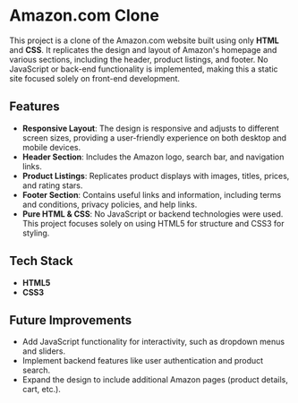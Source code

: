 # Amazon.com Clone

This project is a clone of the Amazon.com website built using only **HTML** and **CSS**. It replicates the design and layout of Amazon's homepage and various sections, including the header, product listings, and footer. No JavaScript or back-end functionality is implemented, making this a static site focused solely on front-end development.

## Features

- **Responsive Layout**: The design is responsive and adjusts to different screen sizes, providing a user-friendly experience on both desktop and mobile devices.
- **Header Section**: Includes the Amazon logo, search bar, and navigation links.
- **Product Listings**: Replicates product displays with images, titles, prices, and rating stars.
- **Footer Section**: Contains useful links and information, including terms and conditions, privacy policies, and help links.
- **Pure HTML & CSS**: No JavaScript or backend technologies were used. This project focuses solely on using HTML5 for structure and CSS3 for styling.

## Tech Stack

- **HTML5**
- **CSS3**

## Future Improvements

- Add JavaScript functionality for interactivity, such as dropdown menus and sliders.
- Implement backend features like user authentication and product search.
- Expand the design to include additional Amazon pages (product details, cart, etc.).
